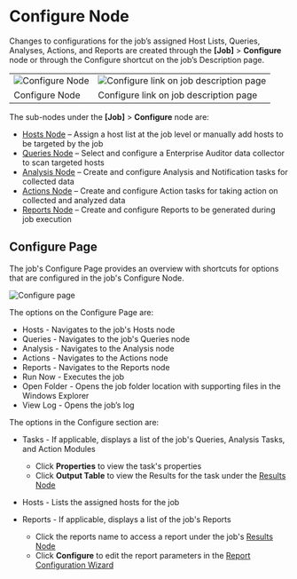 # Configure Node

Changes to configurations for the job’s assigned Host Lists, Queries, Analyses, Actions, and Reports
are created through the **[Job]** > **Configure** node or through the Configure shortcut on the
job’s Description page.

|                                                                                                                            |                                                                                                                                                           |
| -------------------------------------------------------------------------------------------------------------------------- | --------------------------------------------------------------------------------------------------------------------------------------------------------- |
| ![Configure Node](/img/versioned_docs/accessanalyzer_11.6/accessanalyzer/admin/jobs/job/configure/configurenode.webp) | ![Configure link on job description page](/img/versioned_docs/accessanalyzer_11.6/accessanalyzer/admin/jobs/job/configure/configurelinkjobpage.webp) |
| Configure Node                                                                                                             | Configure link on job description page                                                                                                                    |

The sub-nodes under the **[Job]** > **Configure** node are:

- [Hosts Node](/docs/accessanalyzer/11.6/accessanalyzer/admin/jobs/job/configure/hosts.md)
  – Assign a host list at the job level or manually add hosts to be targeted by the job
- [Queries Node](/docs/accessanalyzer/11.6/accessanalyzer/admin/jobs/job/configure/queries.md)
  – Select and configure a Enterprise Auditor data collector to scan targeted hosts
- [Analysis Node](/docs/accessanalyzer/11.6/accessanalyzer/admin/jobs/job/configure/analysis.md)
  – Create and configure Analysis and Notification tasks for collected data
- [Actions Node](/docs/accessanalyzer/11.6/accessanalyzer/admin/jobs/job/configure/actions.md)
  – Create and configure Action tasks for taking action on collected and analyzed data
- [Reports Node](/docs/accessanalyzer/11.6/accessanalyzer/admin/jobs/job/configure/reports.md)
  – Create and configure Reports to be generated during job execution

## Configure Page

The job's Configure Page provides an overview with shortcuts for options that are configured in the
job's Configure Node.

![Configure page](/img/versioned_docs/accessanalyzer_11.6/accessanalyzer/admin/jobs/job/configure/configurepage.webp)

The options on the Configure Page are:

- Hosts - Navigates to the job's Hosts node
- Queries - Navigates to the job's Queries node
- Analysis - Navigates to the Analysis node
- Actions - Navigates to the Actions node
- Reports - Navigates to the Reports node
- Run Now - Executes the job
- Open Folder - Opens the job folder location with supporting files in the Windows Explorer
- View Log - Opens the job’s log

The options in the Configure section are:

- Tasks - If applicable, displays a list of the job's Queries, Analysis Tasks, and Action Modules

    - Click **Properties** to view the task's properties
    - Click **Output Table** to view the Results for the task under the
      [Results Node](/docs/accessanalyzer/11.6/accessanalyzer/admin/jobs/job/results.md)

- Hosts - Lists the assigned hosts for the job
- Reports - If applicable, displays a list of the job's Reports

    - Click the reports name to access a report under the job's
      [Results Node](/docs/accessanalyzer/11.6/accessanalyzer/admin/jobs/job/results.md)
    - Click **Configure** to edit the report parameters in the
      [Report Configuration Wizard](/docs/accessanalyzer/11.6/accessanalyzer/admin/report/wizard/overview.md)
